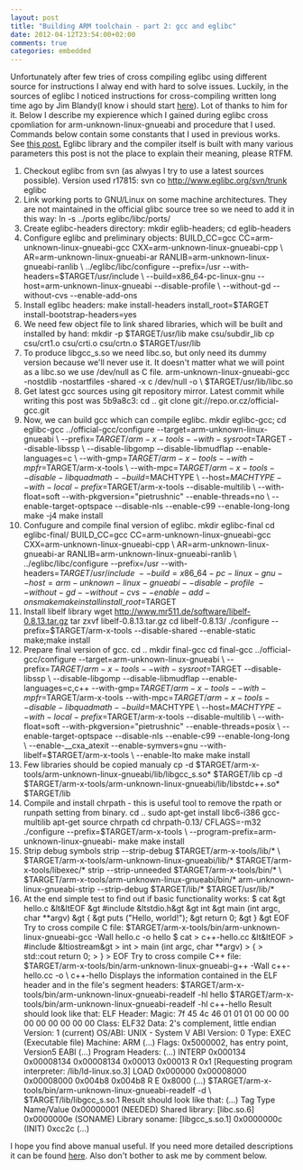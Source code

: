 ```yaml
---
layout: post
title: "Building ARM toolchain - part 2: gcc and eglibc"
date: 2012-04-12T23:54:00+02:00
comments: true
categories: embedded
---
```


Unfortunately after few tries of cross compiling eglibc using different source for instructions I alway end with hard to solve issues. Luckily, in the sources of eglibc I noticed instructions for cross-compiling written long time ago by Jim Blandy(I know i should start [here](http://www.eglibc.org/cgi-bin/viewvc.cgi/trunk/libc/EGLIBC.cross-building?revision=2037&view=markup)). Lot of thanks to him for it. Below I describe my expierence which I gained during eglibc cross cpomliation for arm-unknown-linux-gnueabi and procedure that I used. Commands below contain some constants that I used in previous works. See [this post.](http://pietrushnic.blogspot.com/2012/03/building-arm-toolchain-part-1-libs-and.html) Eglibc library and the compiler itself is built with many various parameters this post is not the place to explain their meaning, please RTFM.
1. Checkout eglibc from svn (as alwyas I try to use a latest sources possible). Version used r17815:
svn co http://www.eglibc.org/svn/trunk eglibc
2. Link working ports to GNU/Linux on some machine architectures. They are not maintained in the official glibc source tree so we need to add it in this way:
ln -s ../ports eglibc/libc/ports/
3. Create eglibc-headers directory:
mkdir eglib-headers; cd eglib-headers
4. Configure eglibc and preliminary objects:
BUILD\_CC=gcc CC=arm-unknown-linux-gnueabi-gcc CXX=arm-unknown-linux-gnueabi-cpp \ AR=arm-unknown-linux-gnueabi-ar RANLIB=arm-unknown-linux-gnueabi-ranlib \ ../eglibc/libc/configure --prefix=/usr --with-headers=$TARGET/usr/include \ --build=x86\_64-pc-linux-gnu --host=arm-unknown-linux-gnueabi --disable-profile \ --without-gd --without-cvs --enable-add-ons
5. Install eglibc headers:
make install-headers install\_root=$TARGET install-bootstrap-headers=yes
6. We need few object file to link shared libraries, which will be built and installed by hand:
mkdir -p $TARGET/usr/lib make csu/subdir\_lib cp csu/crt1.o csu/crti.o csu/crtn.o $TARGET/usr/lib
7. To produce libgcc\_s.so we need libc.so, but only need its dummy version because we'll never use it. It doesn't matter what we will point as a libc.so we use /dev/null as C file.
arm-unknown-linux-gnueabi-gcc -nostdlib -nostartfiles -shared -x c /dev/null -o \ $TARGET/usr/lib/libc.so
8. Get latest gcc sources using git repository mirror. Latest commit while writing this post was 5b9a8c3:
cd .. git clone git://repo.or.cz/official-gcc.git
9. Now, we can build gcc which can compile eglibc.
mkdir eglibc-gcc; cd eglibc-gcc ../official-gcc/configure --target=arm-unknown-linux-gnueabi \ --prefix=$TARGET/arm-x-tools --with-sysroot=$TARGET --disable-libssp \ --disable-libgomp --disable-libmudflap --enable-languages=c \ --with-gmp=$TARGET/arm-x-tools --with-mpfr=$TARGET/arm-x-tools \ --with-mpc=$TARGET/arm-x-tools --disable-libquadmath --build=$MACHTYPE \ --host=$MACHTYPE --with-local-prefix=$TARGET/arm-x-tools --disable-multilib \ --with-float=soft --with-pkgversion="pietrushnic" --enable-threads=no \ --enable-target-optspace --disable-nls --enable-c99 --enable-long-long make -j4 make install
10. Confugure and compile final version of eglibc.
mkdir eglibc-final cd eglibc-final/ BUILD\_CC=gcc CC=arm-unknown-linux-gnueabi-gcc CXX=arm-unknown-linux-gnueabi-cpp \ AR=arm-unknown-linux-gnueabi-ar RANLIB=arm-unknown-linux-gnueabi-ranlib \ ../eglibc/libc/configure --prefix=/usr --with-headers=$TARGET/usr/include \ --build=x86\_64-pc-linux-gnu --host=arm-unknown-linux-gnueabi --disable-profile \ --without-gd --without-cvs --enable-add-ons make make install install\_root=$TARGET
11. Install libelf library
wget http://www.mr511.de/software/libelf-0.8.13.tar.gz tar zxvf libelf-0.8.13.tar.gz cd libelf-0.8.13/ ./configure --prefix=$TARGET/arm-x-tools --disable-shared --enable-static make;make install
12. Prepare final version of gcc.
cd .. mkdir final-gcc cd final-gcc ../official-gcc/configure --target=arm-unknown-linux-gnueabi \ --prefix=$TARGET/arm-x-tools --with-sysroot=$TARGET --disable-libssp \ --disable-libgomp --disable-libmudflap --enable-languages=c,c++ --with-gmp=$TARGET/arm-x-tools --with-mpfr=$TARGET/arm-x-tools --with-mpc=$TARGET/arm-x-tools --disable-libquadmath --build=$MACHTYPE \ --host=$MACHTYPE --with-local-prefix=$TARGET/arm-x-tools --disable-multilib \ --with-float=soft --with-pkgversion="pietrushnic" --enable-threads=posix \ --enable-target-optspace --disable-nls --enable-c99 --enable-long-long \ --enable-\_\_cxa\_atexit --enable-symvers=gnu --with-libelf=$TARGET/arm-x-tools \ --enable-lto make make install
13. Few libraries should be copied manualy
cp -d $TARGET/arm-x-tools/arm-unknown-linux-gnueabi/lib/libgcc\_s.so\* $TARGET/lib cp -d $TARGET/arm-x-tools/arm-unknown-linux-gnueabi/lib/libstdc++.so\* $TARGET/lib
14. Compile and install chrpath - this is useful tool to remove the rpath or runpath setting from binary.
cd .. sudo apt-get install libc6-i386 gcc-multilib apt-get source chrpath cd chrpath-0.13/ CFLAGS=-m32 ./configure --prefix=$TARGET/arm-x-tools \ --program-prefix=arm-unknown-linux-gnueabi- make make install
15. Strip debug symbols
strip --strip-debug $TARGET/arm-x-tools/lib/\* \ $TARGET/arm-x-tools/arm-unknown-linux-gnueabi/lib/\* $TARGET/arm-x-tools/libexec/\*
strip --strip-unneeded $TARGET/arm-x-tools/bin/\* \ $TARGET/arm-x-tools/arm-unknown-linux-gnueabi/bin/\*
arm-unknown-linux-gnueabi-strip --strip-debug $TARGET/lib/\* $TARGET/usr/lib/\*
16. At the end simple test to find out if basic functionality works:
$ cat &gt hello.c &lt&ltEOF &gt #include &ltstdio.h&gt &gt int &gt main (int argc, char \*\*argv) &gt { &gt puts ("Hello, world!"); &gt return 0; &gt } &gt EOF Try to cross compile C file:
$TARGET/arm-x-tools/bin/arm-unknown-linux-gnueabi-gcc -Wall hello.c -o hello
$ cat > c++-hello.cc &lt&ltEOF > #include &ltiostream&gt > int > main (int argc, char \*\*argv) > { > std::cout return 0; > } > EOF Try to cross compile C++ file:
$TARGET/arm-x-tools/bin/arm-unknown-linux-gnueabi-g++ -Wall c++-hello.cc -o \ c++-hello Displays the information contained in the ELF header and in the file's segment headers:
$TARGET/arm-x-tools/bin/arm-unknown-linux-gnueabi-readelf -hl hello $TARGET/arm-x-tools/bin/arm-unknown-linux-gnueabi-readelf -hl c++-hello Result should look like that:
ELF Header: Magic: 7f 45 4c 46 01 01 01 00 00 00 00 00 00 00 00 00 Class: ELF32 Data: 2's complement, little endian Version: 1 (current) OS/ABI: UNIX - System V ABI Version: 0 Type: EXEC (Executable file) Machine: ARM (...) Flags: 0x5000002, has entry point, Version5 EABI (...) Program Headers: (...) INTERP 0x000134 0x00008134 0x00008134 0x00013 0x00013 R 0x1 [Requesting program interpreter: /lib/ld-linux.so.3] LOAD 0x000000 0x00008000 0x00008000 0x004b8 0x004b8 R E 0x8000 (...)
$TARGET/arm-x-tools/bin/arm-unknown-linux-gnueabi-readelf -d \ $TARGET/lib/libgcc\_s.so.1 Result should look like that:
(...) Tag Type Name/Value 0x00000001 (NEEDED) Shared library: [libc.so.6] 0x0000000e (SONAME) Library soname: [libgcc\_s.so.1] 0x0000000c (INIT) 0xcc2c (...)

I hope you find above manual useful. If you need more detailed descriptions it can be found [here](http://www.eglibc.org/cgi-bin/viewvc.cgi/trunk/libc/EGLIBC.cross-building?view=markup). Also don't bother to ask me by comment below.
